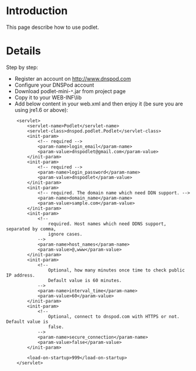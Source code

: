 # Introduction #

This page describe how to use podlet.

# Details #

Step by step:
  * Register an account on http://www.dnspod.com
  * Configure your DNSPod account
  * Download podlet-mini-`*`.jar from project page
  * Copy it to your WEB-INF\lib
  * Add below content in your web.xml and then enjoy it (be sure you are using jre1.6 or above):
```
	<servlet>
		<servlet-name>Podlet</servlet-name>
		<servlet-class>dnspod.podlet.Podlet</servlet-class>
		<init-param>
			<!-- required -->
			<param-name>login_email</param-name>
			<param-value>dnspodlet@gmail.com</param-value>
		</init-param>
		<init-param>
			<!-- required -->
			<param-name>login_password</param-name>
			<param-value>dnspodlet</param-value>
		</init-param>
		<init-param>
			<!-- required. The domain name which need DDN support. -->
			<param-name>domain_name</param-name>
			<param-value>sample.com</param-value>
		</init-param>
		<init-param>
			<!--
				required. Host names which need DDNS support, separated by comma,
				ignore cases.
			-->
			<param-name>host_names</param-name>
			<param-value>@,www</param-value>
		</init-param>
		<init-param>
			<!--
				Optional, how many minutes once time to check public IP address.
				Default value is 60 minutes.
			-->
			<param-name>interval_time</param-name>
			<param-value>60</param-value>
		</init-param>
		<init-param>
			<!--
				Optional, connect to dnspod.com with HTTPS or not. Default value is
				false.
			-->
			<param-name>secure_connection</param-name>
			<param-value>false</param-value>
		</init-param>

		<load-on-startup>999</load-on-startup>
	</servlet>

```